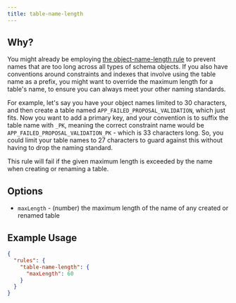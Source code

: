 ```yaml
---
title: table-name-length
---
```


## Why?

You might already be employing [the object-name-length rule](object-name-length.md) to prevent names that are too long across all types of schema objects. If you also have conventions around constraints and indexes that involve using the table name as a prefix, you might want to override the maximum length for a table's name, to ensure you can always meet your other naming standards.

For example, let's say you have your object names limited to 30 characters, and then create a table named `APP_FAILED_PROPOSAL_VALIDATION`, which just fits. Now you want to add a primary key, and your convention is to suffix the table name with `_PK`, meaning the correct constraint name would be `APP_FAILED_PROPOSAL_VALIDATION_PK` - which is 33 characters long. So, you could limit your table names to 27 characters to guard against this without having to drop the naming standard.

This rule will fail if the given maximum length is exceeded by the name when creating or renaming a table.

## Options

- `maxLength` - (number) the maximum length of the name of any created or renamed table

## Example Usage

```json
{
  "rules": {
    "table-name-length": {
      "maxLength": 60
    }
  }
}
```
